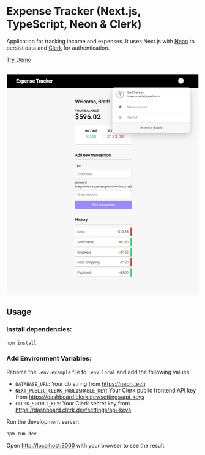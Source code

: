 # Expense Tracker (Next.js, TypeScript, Neon & Clerk)

Application for tracking income and expenses. It uses Next.js with [Neon](https://fyi.neon.tech/traversy) to persist data and [Clerk](https://go.clerk.com/BsG2XQJ) for authentication.


[Try Demo](https://traversydemos.dev)

<div style="text-align:center;margin:30px auto;">
  <img src="public/screenshot.png" alt="" width="500" style="margin: 0 auto;" />
</div>

## Usage

### Install dependencies:

```bash
npm install
```

### Add Environment Variables:

Rename the `.env.example` file to `.env.local` and add the following values:

- `DATABASE_URL`: Your db string from https://neon.tech
- `NEXT_PUBLIC_CLERK_PUBLISHABLE_KEY`: Your Clerk public frontend API key from https://dashboard.clerk.dev/settings/api-keys
- `CLERK_SECRET_KEY`: Your Clerk secret key from https://dashboard.clerk.dev/settings/api-keys

Run the development server:

```bash
npm run dev
```

Open [http://localhost:3000](http://localhost:3000) with your browser to see the result.
